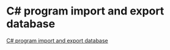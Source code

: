 # C# program import and export database
[C# program import and export database](https://aiwithcloud.com/2022/09/14/c_program_import_and_export_database/)